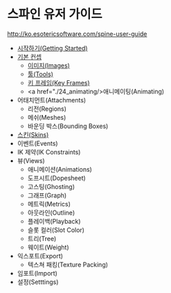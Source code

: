 스파인 유저 가이드
==================
<http://ko.esotericsoftware.com/spine-user-guide>

* <a href="./10_get_started/">시작하기(Getting Started)</a>
* <a href="./20_basic_concepts/">기본 컨셉</a>
	* <a href="./21_images/">이미지(Images)</a>
	* <a href="./22_tools/">툴(Tools)</a>
	* <a href="./23_key_frames/">키 프레임(Key Frames)</a>
	* <a href="./24_animating/>애니메이팅(Animating)</a>
* 어태치먼트(Attachments)
	* 리전(Regions)
	* 메쉬(Meshes)
	* 바운딩 박스(Bounding Boxes)
* <a href="./40_skins/">스킨(Skins)</a>
* 이벤트(Events)
* IK 제약(IK Constraints)
* 뷰(Views)
	* 애니메이션(Animations)
	* 도프시트(Dopesheet)
	* 고스팅(Ghosting)
	* 그래프(Graph)
	* 메트릭(Metrics)
	* 아웃라인(Outline)
	* 플레이백(Playback)
	* 슬롯 컬러(Slot Color)
	* 트리(Tree)
	* 웨이트(Weight)
* 익스포트(Export)
	* 텍스쳐 패킹(Texture Packing)
* 임포트(Import)
* 설정(Setttings) 